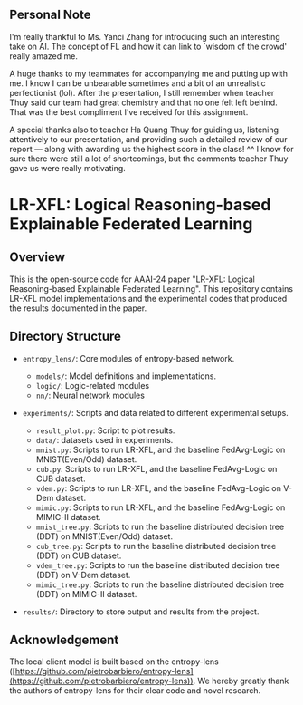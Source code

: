 ## Personal Note
I'm really thankful to Ms. Yanci Zhang for introducing such an interesting take on AI. The concept of FL and how it can link to `wisdom of the crowd' really amazed me. 

A huge thanks to my teammates for accompanying me and putting up with me. I know I can be unbearable sometimes and a bit of an unrealistic perfectionist (lol). After the presentation, I still remember when teacher Thuy said our team had great chemistry and that no one felt left behind. That was the best compliment I've received for this assignment.

A special thanks also to teacher Ha Quang Thuy for guiding us, listening attentively to our presentation, and providing such a detailed review of our report — along with awarding us the highest score in the class! ^^ I know for sure there were still a lot of shortcomings, but the comments teacher Thuy gave us were really motivating.


# LR-XFL: Logical Reasoning-based Explainable Federated Learning

## Overview

This is the open-source code for AAAI-24 paper "LR-XFL: Logical Reasoning-based Explainable Federated Learning". This repository contains LR-XFL model implementations and the experimental codes that produced the results documented in the paper.

## Directory Structure

- `entropy_lens/`: Core modules of entropy-based network.
  - `models/`: Model definitions and implementations.
  - `logic/`: Logic-related modules
  - `nn/`: Neural network modules
  
- `experiments/`: Scripts and data related to different experimental setups.
  - `result_plot.py`: Script to plot results.
  - `data/`: datasets used in experiments.
  - `mnist.py`: Scripts to run LR-XFL, and the baseline FedAvg-Logic on MNIST(Even/Odd) dataset.
  - `cub.py`: Scripts to run LR-XFL, and the baseline FedAvg-Logic on CUB dataset.
  - `vdem.py`: Scripts to run LR-XFL, and the baseline FedAvg-Logic on V-Dem dataset.
  - `mimic.py`: Scripts to run LR-XFL, and the baseline FedAvg-Logic on MIMIC-II dataset.
  - `mnist_tree.py`: Scripts to run the baseline distributed decision tree (DDT) on MNIST(Even/Odd) dataset.
  - `cub_tree.py`: Scripts to run the baseline distributed decision tree (DDT) on CUB dataset.
  - `vdem_tree.py`: Scripts to run the baseline distributed decision tree (DDT) on V-Dem dataset.
  - `mimic_tree.py`: Scripts to run the baseline distributed decision tree (DDT) on MIMIC-II dataset.
  
- `results/`: Directory to store output and results from the project.

## Acknowledgement

The local client model is built based on the entropy-lens ([https://github.com/pietrobarbiero/entropy-lens](https://github.com/pietrobarbiero/entropy-lens)). We hereby greatly thank the authors of entropy-lens for their clear code and novel research.



